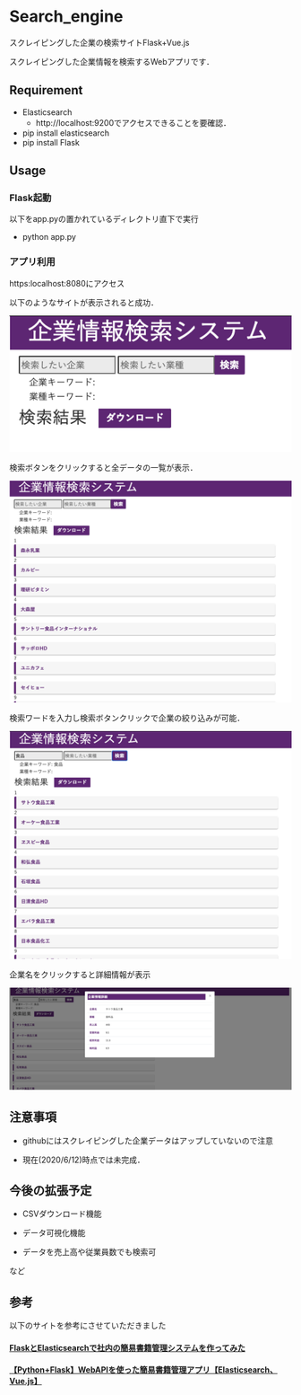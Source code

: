 # Search_engine
スクレイピングした企業の検索サイトFlask+Vue.js

スクレイピングした企業情報を検索するWebアプリです．


## Requirement

- Elasticsearch
  - http://localhost:9200でアクセスできることを要確認．
- pip install elasticsearch
- pip install Flask

## Usage

### Flask起動
以下をapp.pyの置かれているディレクトリ直下で実行

- python app.py

### アプリ利用
https:localhost:8080にアクセス

以下のようなサイトが表示されると成功．

![トップページ](https://github.com/mk102/Search_engine/blob/master/images/fig1.png)

検索ボタンをクリックすると全データの一覧が表示．

![一覧](https://github.com/mk102/Search_engine/blob/master/images/fig2.png)

検索ワードを入力し検索ボタンクリックで企業の絞り込みが可能．

![絞り込み](https://github.com/mk102/Search_engine/blob/master/images/fig3.png)

企業名をクリックすると詳細情報が表示

![詳細](https://github.com/mk102/Search_engine/blob/master/images/fig4.png)

## 注意事項

- githubにはスクレイピングした企業データはアップしていないので注意

- 現在(2020/6/12)時点では未完成．

## 今後の拡張予定

- CSVダウンロード機能

- データ可視化機能

- データを売上高や従業員数でも検索可

など


## 参考
以下のサイトを参考にさせていただきました
#### [FlaskとElasticsearchで社内の簡易書籍管理システムを作ってみた](https://qiita.com/MichiHosokawa/items/7f3393247ae028e316dd)
#### [【Python+Flask】WebAPIを使った簡易書籍管理アプリ【Elasticsearch、Vue.js】](https://qiita.com/aocattleya/items/c374e87b42a14a01e77c)
